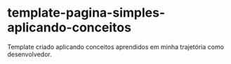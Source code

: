 # template-pagina-simples-aplicando-conceitos

Template criado aplicando conceitos aprendidos em minha trajetória como desenvolvedor.
